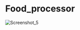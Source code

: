 # Food_processor
![Screenshot_5](https://github.com/JonesAbusagr/Food_processor/assets/170885990/9d48ef03-b9b0-4352-bd50-d3a46c798fcd)
